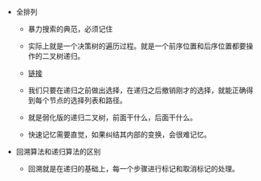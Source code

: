 - 全排列
    - 暴力搜索的典范，必须记住
    - 实际上就是一个决策树的遍历过程。就是一个前序位置和后序位置都要操作的二叉树递归。
    - [链接](https://labuladong.gitee.io/algo/1/5/)

    - 我们只要在递归之前做出选择，在递归之后撤销刚才的选择，就能正确得到每个节点的选择列表和路径。
    - 就是弱化版的递归二叉树，前面干什么，后面干什么。
    - 快速记忆需要直觉，如果纠结其内部的变换，会很难记忆。

- 回溯算法和递归算法的区别
    - 回溯就是在递归的基础上，每一个步骤进行标记和取消标记的处理。